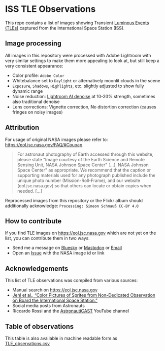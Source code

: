 # ISS TLE Observations

This repo contains a list of images showing Transient [Luminous Events (TLEs)](https://en.wikipedia.org/wiki/Upper-atmospheric_lightning) captured from the International Space Station (ISS).

## Image processing

All images in this repository were processed with Adobe Lightroom with very similar settings to make them more appealing to look at, but still keep a very consistent appearance:

* Color profile: `Adobe Color`
* Whitebalance set to `Daylight` or alternatively moonlit clouds in the scene
* `Exposure`, `Shadows`, `Highlights`, etc. slightly adjusted to show fully dynamic range
* Noise reduction: [Lightroom AI denoise](https://blog.adobe.com/en/publish/2023/04/18/denoise-demystified) at 10-20% strength, sometimes also traditional denoise
* Lens corrections: Vignette correction, No distortion correction (causes fringes on noisy images)

## Attribution

For usage of original NASA images please refer to: <https://eol.jsc.nasa.gov/FAQ/#Couoap>
> For astronaut photography of Earth accessed through this website, please state “Image courtesy of the Earth Science and Remote Sensing Unit, NASA Johnson Space Center" [...], NASA Johnson Space Center" as appropriate. We recommend that the caption or supporting materials used for any photograph published include the unique photo number (Mission-Roll-Frame), and our website (eol.jsc.nasa.gov) so that others can locate or obtain copies when needed. [...]

Reprocessed images from this repository or the Flickr album should additionally acknowledge: `Processing: Simeon Schmauß CC-BY 4.0`

## How to contribute

If you find TLE images on <https://eol.jsc.nasa.gov> which are not yet on the list, you can contribute them in two ways:

* Send me a message on [Bluesky](https://bsky.app/profile/stim3on.bsky.social) or [Mastodon](https://fosstodon.org/@stim3on) or [Email](mailto:simeon[dot]schmauss[at]hm.edu)
* Open an [Issue](https://github.com/sschmaus/ISS_TLE_observations/issues/new?title=New%20TLE%20observation&body=The%20following%20Astronaut%20image[s]%20contain%20TLEs,%20please%20add%20them%20to%20the%20repository:) with the NASA image id or link

## Acknowledgements

This list of TLE observations was compiled from various sources:

* Manual search on <https://eol.jsc.nasa.gov>
* [Jehl et al., “Color Pictures of Sprites from Non-Dedicated Observation on Board the International Space Station.”](https://doi.org/10.1029/2012JA018144)
* Social media posts from Astronauts
* Riccardo Rossi and the [AstronautiCAST](https://www.youtube.com/@astronauticast) YouTube channel

## Table of observations

This table is also available in machine readable form as [TLE_observations.csv](TLE_observations.csv)
